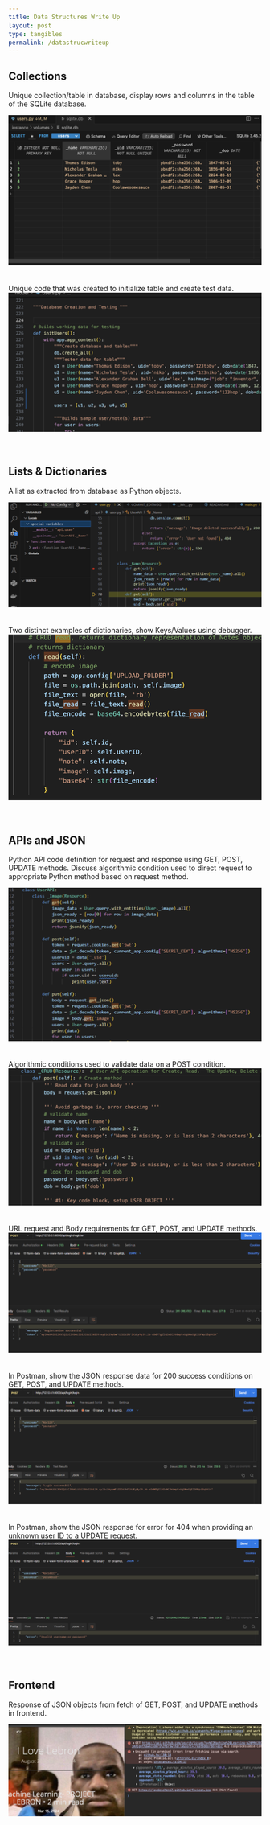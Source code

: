 ```yaml
---
title: Data Structures Write Up
layout: post
type: tangibles
permalink: /datastrucwriteup
---
```


## Collections

Unique collection/table in database, display rows and columns in the table of the SQLite database.

<img src="images/databaseinteraction.png" alt="sigma">
<br>
<br>
<br>
Unique code that was created to initialize table and create test data.

<img src="images/databaseinteractcode.png" alt="sigmacool">
<br>
<br>
<br>

## Lists & Dictionaries
A list as extracted from database as Python objects.

<img src="images/Screenshot 2024-04-19 at 2.00.32 PM.png" alt="rizz">

<br>
<br>
<br>
Two distinct examples of dictionaries, show Keys/Values using debugger.

<img src="images/Screenshot 2024-04-19 at 2.01.55 PM.png" alt="gyat">

<br>
<br>
<br>

## APIs and JSON

Python API code definition for request and response using GET, POST, UPDATE methods. Discuss algorithmic condition used to direct request to appropriate Python method based on request method.

<img src="images/Screenshot 2024-04-19 at 2.04.34 PM.png" alt="mewing">

<br>
<br>
<br>
Algorithmic conditions used to validate data on a POST condition.

<img src="images/Screenshot 2024-04-19 at 2.05.29 PM.png" alt="mewing">

<br>
<br>
<br>
URL request and Body requirements for GET, POST, and UPDATE methods.

<img src="images/Screenshot 2024-04-19 at 2.06.30 PM.png" alt="edging">

<br>
<br>
<br>
In Postman, show the JSON response data for 200 success conditions on GET, POST, and UPDATE methods.

<img src="images/Screenshot 2024-04-19 at 2.08.21 PM.png" alt="siuuu">

<br>
<br>
<br>
In Postman, show the JSON response for error for 404 when providing an unknown user ID to a UPDATE request.

<img src="images/Screenshot 2024-04-19 at 2.08.43 PM.png" alt="SPEED">
<br>
<br>
<br>

## Frontend

Response of JSON objects from fetch of GET, POST, and UPDATE methods in frontend.

<img src="images/Screenshot 2024-04-19 at 2.16.20 PM.png" alt="tinga">